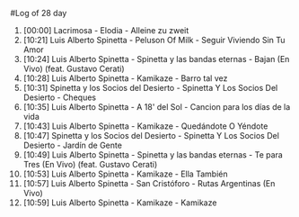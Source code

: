 #Log of 28 day

1. [00:00] Lacrimosa - Elodia - Alleine zu zweit
1. [10:21] Luis Alberto Spinetta - Peluson Of Milk - Seguir Viviendo Sin Tu Amor
1. [10:24] Luis Alberto Spinetta - Spinetta y las bandas eternas - Bajan (En Vivo) (feat. Gustavo Cerati)
1. [10:28] Luis Alberto Spinetta - Kamikaze - Barro tal vez
1. [10:31] Spinetta y los Socios del Desierto - Spinetta Y Los Socios Del Desierto - Cheques
1. [10:35] Luis Alberto Spinetta - A 18' del Sol - Cancion para los días de la vida
1. [10:43] Luis Alberto Spinetta - Kamikaze - Quedándote O Yéndote
1. [10:47] Spinetta y los Socios del Desierto - Spinetta Y Los Socios Del Desierto - Jardín de Gente
1. [10:49] Luis Alberto Spinetta - Spinetta y las bandas eternas - Te para Tres (En Vivo) (feat. Gustavo Cerati)
1. [10:53] Luis Alberto Spinetta - Kamikaze - Ella También
1. [10:57] Luis Alberto Spinetta - San Cristóforo - Rutas Argentinas (En Vivo)
1. [10:59] Luis Alberto Spinetta - Kamikaze - Kamikaze
